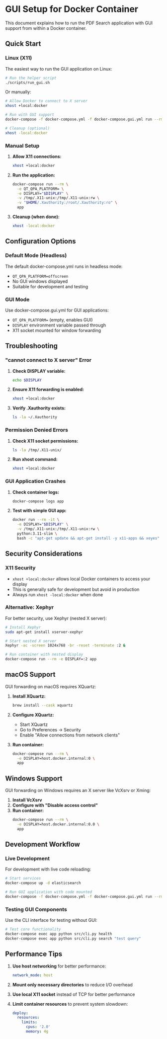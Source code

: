 # GUI Setup for Docker Container

This document explains how to run the PDF Search application with GUI support from within a Docker container.

## Quick Start

### Linux (X11)

The easiest way to run the GUI application on Linux:

```bash
# Run the helper script
./scripts/run_gui.sh
```

Or manually:

```bash
# Allow Docker to connect to X server
xhost +local:docker

# Run with GUI support
docker-compose -f docker-compose.yml -f docker-compose.gui.yml run --rm app

# Cleanup (optional)
xhost -local:docker
```

### Manual Setup

1. **Allow X11 connections:**
   ```bash
   xhost +local:docker
   ```

2. **Run the application:**
   ```bash
   docker-compose run --rm \
     -e QT_QPA_PLATFORM= \
     -e DISPLAY="$DISPLAY" \
     -v /tmp/.X11-unix:/tmp/.X11-unix:rw \
     -v "$HOME/.Xauthority:/root/.Xauthority:ro" \
     app
   ```

3. **Cleanup (when done):**
   ```bash
   xhost -local:docker
   ```

## Configuration Options

### Default Mode (Headless)
The default docker-compose.yml runs in headless mode:
- `QT_QPA_PLATFORM=offscreen`
- No GUI windows displayed
- Suitable for development and testing

### GUI Mode
Use docker-compose.gui.yml for GUI applications:
- `QT_QPA_PLATFORM=` (empty, enables GUI)
- `DISPLAY` environment variable passed through
- X11 socket mounted for window forwarding

## Troubleshooting

### "cannot connect to X server" Error

1. **Check DISPLAY variable:**
   ```bash
   echo $DISPLAY
   ```

2. **Ensure X11 forwarding is enabled:**
   ```bash
   xhost +local:docker
   ```

3. **Verify .Xauthority exists:**
   ```bash
   ls -la ~/.Xauthority
   ```

### Permission Denied Errors

1. **Check X11 socket permissions:**
   ```bash
   ls -la /tmp/.X11-unix/
   ```

2. **Run xhost command:**
   ```bash
   xhost +local:docker
   ```

### GUI Application Crashes

1. **Check container logs:**
   ```bash
   docker-compose logs app
   ```

2. **Test with simple GUI app:**
   ```bash
   docker run --rm -it \
     -e DISPLAY="$DISPLAY" \
     -v /tmp/.X11-unix:/tmp/.X11-unix:rw \
     python:3.11-slim \
     bash -c "apt-get update && apt-get install -y x11-apps && xeyes"
   ```

## Security Considerations

### X11 Security
- `xhost +local:docker` allows local Docker containers to access your display
- This is generally safe for development but avoid in production
- Always run `xhost -local:docker` when done

### Alternative: Xephyr
For better security, use Xephyr (nested X server):

```bash
# Install Xephyr
sudo apt-get install xserver-xephyr

# Start nested X server
Xephyr -ac -screen 1024x768 -br -reset -terminate :2 &

# Run container with nested display
docker-compose run --rm -e DISPLAY=:2 app
```

## macOS Support

GUI forwarding on macOS requires XQuartz:

1. **Install XQuartz:**
   ```bash
   brew install --cask xquartz
   ```

2. **Configure XQuartz:**
   - Start XQuartz
   - Go to Preferences → Security
   - Enable "Allow connections from network clients"

3. **Run container:**
   ```bash
   docker-compose run --rm \
     -e DISPLAY=host.docker.internal:0 \
     app
   ```

## Windows Support

GUI forwarding on Windows requires an X server like VcXsrv or Xming:

1. **Install VcXsrv**
2. **Configure with "Disable access control"**
3. **Run container:**
   ```bash
   docker-compose run --rm \
     -e DISPLAY=host.docker.internal:0.0 \
     app
   ```

## Development Workflow

### Live Development
For development with live code reloading:

```bash
# Start services
docker-compose up -d elasticsearch

# Run GUI application with code mounted
docker-compose -f docker-compose.yml -f docker-compose.gui.yml run --rm app
```

### Testing GUI Components
Use the CLI interface for testing without GUI:

```bash
# Test core functionality
docker-compose exec app python src/cli.py health
docker-compose exec app python src/cli.py search "test query"
```

## Performance Tips

1. **Use host networking** for better performance:
   ```yaml
   network_mode: host
   ```

2. **Mount only necessary directories** to reduce I/O overhead

3. **Use local X11 socket** instead of TCP for better performance

4. **Limit container resources** to prevent system slowdown:
   ```yaml
   deploy:
     resources:
       limits:
         cpus: '2.0'
         memory: 4g
   ```